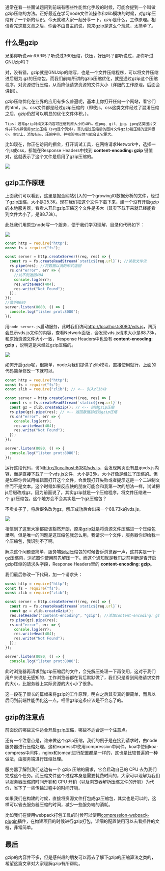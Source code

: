 通常在看一些面试题问到前端有哪些性能优化手段的时候，可能会提到一个叫做gzip压缩的方法。正好最近在学习node文件流操作和zlib模块的时候，对gzip压缩有了一个新的认识。今天就和大家一起分享一下，gzip是什么，工作原理。相信看完这篇文章之后，你会不由自主的说，原来gzip是这么个玩意，太简单了。

## 什么是gzip

兄弟你听说winRAR吗？听说过360压缩，快压，好压吗？都听说过，那你听过GNUzip吗？

对，没有错，gzip就是GNUzip的缩写，也是一个文件压缩程序，可以将文件压缩进后缀为.gz的压缩包。而我们前端所讲的gzip压缩优化，就是通过gzip这个压缩程序，对资源进行压缩，从而降低请求资源的文件大小（详细的工作原理，后面会讲到）。

gzip压缩优化在业界的应用有多么普遍呢，基本上你打开任何一个网站，看它们的html，js，css文件都是经过gzip压缩的（即使js，css这类文件经过了混淆压缩之后，gzip仍然可以明显的优化文件体积。）。

```!
Tips：通常gzip对纯文本内容可压缩到原大小的40%。但png、gif、jpg、jpeg这类图片文件并不推荐使用gzip压缩（svg是个例外），首先经过压缩后的图片文件gzip能压缩的空间很小。事实上，添加标头，压缩字典，并校验响应体可能会让它更大。
```

比如现在，你正在访问的掘金，打开调试工具，在网络请求Network中，选择一个js或css，都能在Response Headers中找到 **content-encoding: gzip** 键值对，这就表示了这个文件是启用了gzip压缩的。

![](./image/gzipjuejin.png)

## gzip工作原理

上面我们可以看到，这里是掘金网站引入的一个growingIO数据分析的文件，经过了gzip压缩，大小是25.3K。现在我们把这个文件下载下来，建一个没有开启gzip的本地服务器，看看未开启gzip压缩这个文件是多大（其实下载下来就已经能看到文件大小了，是88.73k）。

此处我们用原生node写一个服务，便于我们学习理解，目录和代码如下：

![](./image/gzip-dir.png)

```javascript
const http = require("http");
const fs = require("fs");

const server = http.createServer((req, res) => {
  const rs = fs.createReadStream(`static${req.url}`); //读取文件流
  rs.pipe(res); //将数据以流的形式返回
  rs.on("error", err => {
    //找不到返回404
    console.log(err);
    res.writeHead(404);
    res.write("Not Found");
  });
});
//监听8080
server.listen(8080, () => {
  console.log("listen prot:8080");
});

```

用`node server.js`启动服务，此时我们访问<http://localhost:8080/vds.js>，网页会显示vds.js文件的内容，查看Network面版，会发现vds.js请求大小是88.73k，和原始资源文件大小一致，Response Headers中也没有 **content-encoding: gzip** ，说明这是未经过gzip压缩的。

![](./image/nogzip.png)

如何开启gzip呢，很简单，node为我们提供了zlib模块，直接使用就行，上面的代码简单修改一下就可以。

```javascript
const http = require("http");
const fs = require("fs");
const zlib = require("zlib"); // <-- 引入zlib块

const server = http.createServer((req, res) => {
  const rs = fs.createReadStream(`static${req.url}`);
  const gz = zlib.createGzip(); // <-- 创建gzip压缩
  rs.pipe(gz).pipe(res); // <-- 返回数据前经过gzip压缩
  rs.on("error", err => {
    console.log(err);
    res.writeHead(404);
    res.write("Not Found");
  });
});

server.listen(8080, () => {
  console.log("listen prot:8080");
});

```

运行这段代码，访问<http://localhost:8080/vds.js>，会发现网页没有显示vds.js内容，而是直接下载了一个vds.js文件，大小是25k，大小好像是经过了压缩的。但是如果你尝试用编辑器打开这个文件，会发现打开失败或者提示这是一个二进制文件而不是文本。这个时候如果反应快的朋友可能会和我第一次的想法一样，试试把js后缀改成gz。因为前面说了，其实gzip就是一个压缩程序，将文件压缩进一个.gz压缩包。这个地方会不会其实是一个gz压缩包？

不卖关子了，将后缀名改为gz，解压成功后会出来一个88.73k的vds.js。

![](./image/yasuo.png)


相信到了这里大家都应该豁然开朗，原来gzip就是将资源文件压缩进一个压缩包里啊，但是唯一的问题是这压缩包我怎么用，我请求一个文件，服务器你却给我一个压缩包，我识别不了啊。

解决这个问题更简单，服务端返回压缩包的时候告诉浏览器一声，这其实是一个gz压缩包，浏览器你使用前先解压一下。而这个通知就是我们之前判断是否开启gzip压缩的请求头字段，Response Headers里的 **content-encoding: gzip**。

我们最后修改一下代码，加一个请求头：

```javascript
const http = require("http");
const fs = require("fs");
const zlib = require("zlib"); 

const server = http.createServer((req, res) => {
  const rs = fs.createReadStream(`static${req.url}`);
  const gz = zlib.createGzip(); 
  res.setHeader("content-encoding", "gzip"); //添加content-encoding: gzip请求头。
  rs.pipe(gz).pipe(res); 
  rs.on("error", err => {
    console.log(err);
    res.writeHead(404);
    res.write("Not Found");
  });
});

server.listen(8080, () => {
  console.log("listen prot:8080");
```

此时浏览器再请求到gzip压缩后的文件，会先解压处理一下再使用，这对于我们用户来说是无感知的，工作浏览器都在背后默默做了，我们只是看到网络请求文件的大小，比服务器上实际资源的大小小了很多。

这一段花了很长的篇幅来将gzip的工作原理，明白之后其实真的很简单，而且以后问到前端性能优化这一点，相信gzip这条应该是不会忘了的。


## gzip的注意点

前面说的哪些文件适合开启gzip压缩，哪些不适合是一个注意点。

还有一个注意点是，谁来做这个gzip压缩，我们的例子是在接到请求时，由node服务器进行压缩处理。这和express中使用compression中间件，koa中使用koa-compress中间件，nginx和tomcat进行配置都是一样的，这也是比较普遍的一种做法，由服务端进行压缩处理。

服务器了解到我们这边有一个 gzip 压缩的需求，它会启动自己的 CPU 去为我们完成这个任务。而压缩文件这个过程本身是需要耗费时间的，大家可以理解为我们以服务器压缩的时间开销和 CPU 开销（以及浏览器解析压缩文件的开销）为代价，省下了一些传输过程中的时间开销。

如果我们在构建的时候，直接将资源文件打包成gz压缩包，其实也是可以的，这样可以省去服务器压缩的时间，减少一些服务端的消耗。

比如我们在使用webpack打包工具的时候可以使用[compression-webpack-plugin](https://www.npmjs.com/package/compression-webpack-plugin)插件，在构建项目的时候进行gzip打包，详细的配置使用可以去看插件的文档，非常简单。


## 最后

gzip的内容并不多，但是感兴趣的朋友可以再去了解下gzip的压缩算法之类的，希望这篇文章对大家理解gzip有所帮助。
